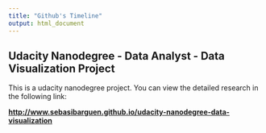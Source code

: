 ```yaml
---
title: "Github's Timeline"
output: html_document
---
```


## Udacity Nanodegree - Data Analyst - Data Visualization Project

This is a udacity nanodegree project. You can view the detailed research in the
following link:

**http://www.sebasibarguen.github.io/udacity-nanodegree-data-visualization**
